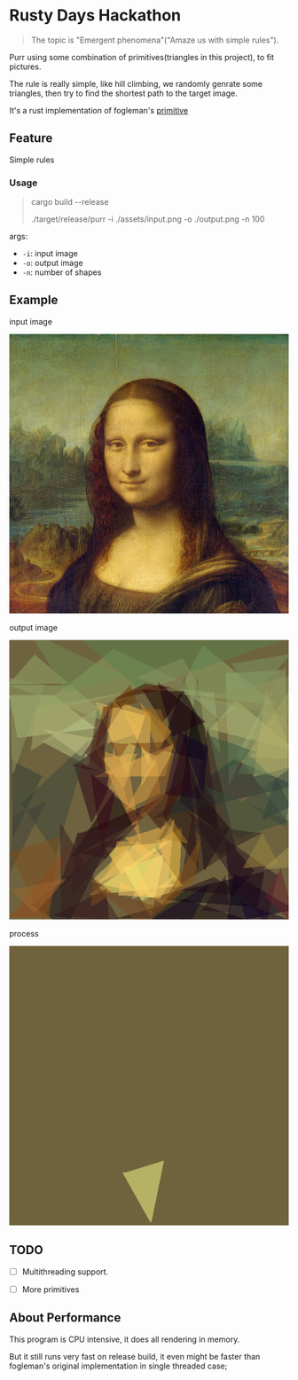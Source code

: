# Rusty Days Hackathon

> The topic is "Emergent phenomena"("Amaze us with simple rules").

Purr using some combination of primitives(triangles in this project), to fit pictures.

The rule is really simple, like hill climbing, we randomly genrate some triangles, then try to find the shortest path to the target image.

It's a rust implementation of fogleman's [primitive](https://github.com/fogleman/primitive)


## Feature

Simple rules

### Usage

> cargo build --release
> 
> ./target/release/purr -i ./assets/input.png -o ./output.png -n 100

args:

- `-i`: input image
- `-o`: output image
- `-n`: number of shapes

## Example

input image

![input.png](./assets/input.png)

output image

![output.png](./assets/output.png)

process

![out.gif](./assets/out.gif)

## TODO

- [ ] Multithreading support.
- [ ] More primitives


## About Performance

This program is CPU intensive, it does all rendering in memory.

But it still runs very fast on release build, it even might be faster than fogleman's original implementation in single threaded case;



